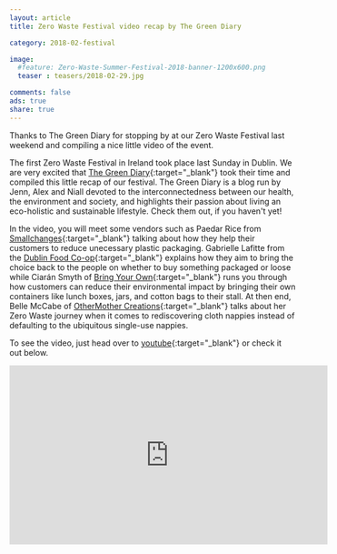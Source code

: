 ```yaml
---
layout: article
title: Zero Waste Festival video recap by The Green Diary

category: 2018-02-festival

image:
  #feature: Zero-Waste-Summer-Festival-2018-banner-1200x600.png
  teaser : teasers/2018-02-29.jpg

comments: false
ads: true
share: true
---
```


Thanks to The Green Diary for stopping by at our Zero Waste Festival last weekend and compiling a nice little video of the event.

The first Zero Waste Festival in Ireland took place last Sunday in Dublin. We are very excited that [The Green Diary](http://www.thegreendiary.com/){:target="_blank"} took their time and compiled this little recap of our festival. The Green Diary is a blog run by Jenn, Alex and Niall devoted to the interconnectedness between our health, the environment and society, and highlights their passion about living an eco-holistic and sustainable lifestyle. Check them out, if you haven't yet!

In the video, you will meet some vendors such as Paedar Rice from [Smallchanges](https://www.facebook.com/smallchangesshop/){:target="_blank"} talking about how they help their customers to reduce unecessary plastic packaging. Gabrielle Lafitte from the [Dublin Food Co-op](https://www.dublinfood.coop/){:target="_blank"} explains how they aim to bring the choice back to the people on whether to buy something packaged or loose while Ciarán Smyth of [Bring Your Own](https://www.facebook.com/bringyourowncontainers/){:target="_blank"} runs you through how customers can reduce their environmental impact by bringing their own containers like lunch boxes, jars, and cotton bags to their stall. At then end, Belle McCabe of [OtherMother Creations](https://www.facebook.com/OtherMotherCreations/){:target="_blank"} talks about her Zero Waste journey when it comes to rediscovering cloth nappies instead of defaulting to the ubiquitous single-use nappies.

To see the video, just head over to [youtube](https://www.youtube.com/watch?v=C1LxAw4iH1Y){:target="_blank"} or check it out below.

<div>
<iframe width="560" height="315" src="https://www.youtube.com/embed/C1LxAw4iH1Y" frameborder="0" allow="autoplay; encrypted-media" allowfullscreen></iframe>
</div><br>


